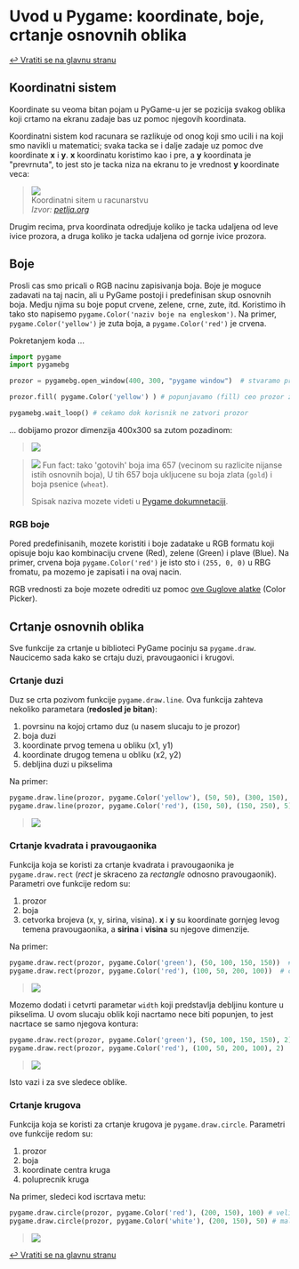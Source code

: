 # Uvod u Pygame: koordinate, boje, crtanje osnovnih oblika

[↩️ Vratiti se na glavnu stranu](../README.md)

## Koordinatni sistem
Koordinate su veoma bitan pojam u PyGame-u jer se pozicija svakog oblika koji crtamo na ekranu zadaje bas uz pomoc njegovih koordinata.

Koordinatni sistem kod racunara se razlikuje od onog koji smo ucili i na koji smo navikli u matematici; svaka tacka se i dalje zadaje uz pomoc dve koordinate **x** i **y**. **x** koordinatu koristimo kao i pre, a **y** koordinata je "prevrnuta", to jest sto je tacka niza na ekranu to je vrednost **y** koordinate veca:

> ![](slike/pygame_uvod/koordinate.png)  
> Koordinatni sitem u racunarstvu  
> *Izvor: [petlja.org](https://petlja.org)*

Drugim recima, prva koordinata odredjuje koliko je tacka udaljena od leve ivice prozora, a druga koliko je tacka udaljena od gornje ivice prozora.

## Boje
Prosli cas smo pricali o RGB nacinu zapisivanja boja. Boje je moguce zadavati na taj nacin, ali u PyGame postoji i predefinisan skup osnovnih boja. Medju njima su boje poput crvene, zelene, crne, zute, itd. Koristimo ih tako sto napisemo `pygame.Color('naziv boje na engleskom')`. Na primer, `pygame.Color('yellow')` je zuta boja, a `pygame.Color('red')` je crvena.

Pokretanjem koda ...
```python
import pygame
import pygamebg

prozor = pygamebg.open_window(400, 300, "pygame window")  # stvaramo prozor dimenzija 400x300

prozor.fill( pygame.Color('yellow') ) # popunjavamo (fill) ceo prozor zurom bojom

pygamebg.wait_loop() # cekamo dok korisnik ne zatvori prozor
```
... dobijamo prozor dimenzija 400x300 sa zutom pozadinom:
> ![](slike/pygame_uvod/zuti_prozor.png) 

> ![](slike/pygame_uvod/sve_boje.png)
> Fun fact: tako 'gotovih' boja ima 657 (vecinom su razlicite nijanse istih osnovnih boja), U tih 657 boja ukljucene su boja zlata (`gold`) i boja psenice (`wheat`).
> 
> Spisak naziva mozete videti u [Pygame dokumnetaciji](https://www.pygame.org/docs/ref/color_list.html).


### RGB boje
Pored predefinisanih, mozete koristiti i boje zadatake u RGB formatu
koji opisuje boju kao kombinaciju crvene (Red), zelene (Green) i plave
(Blue). Na primer, crvena boja `pygame.Color('red')` je isto sto i 
`(255, 0, 0)` u RBG fromatu, pa mozemo je zapisati i na ovaj nacin.

RGB vrednosti za boje mozete odrediti uz pomoc [ove Guglove alatke](https://g.co/kgs/ZKe38V) (Color Picker).

## Crtanje osnovnih oblika
Sve funkcije za crtanje u biblioteci PyGame pocinju sa `pygame.draw`.
Naucicemo sada kako se crtaju duzi, pravougaonici i krugovi.

### Crtanje duzi
Duz se crta pozivom funkcije `pygame.draw.line`. Ova funkcija zahteva 
nekoliko parametara (**redosled je bitan**):
1. povrsinu na kojoj crtamo duz (u nasem slucaju to je prozor)
2. boja duzi
3. koordinate prvog temena u obliku (x1, y1) 
4. koordinate drugog temena u obliku (x2, y2)
5. debljina duzi u pikselima

Na primer:
```python
pygame.draw.line(prozor, pygame.Color('yellow'), (50, 50), (300, 150), 5)
pygame.draw.line(prozor, pygame.Color('red'), (150, 50), (150, 250), 5)
```

> ![](slike/pygame_uvod/crtanje_duzi.png)
 
### Crtanje kvadrata i pravougaonika
Funkcija koja se koristi za crtanje kvadrata i pravougaonika je
`pygame.draw.rect` (*rect* je skraceno za *rectangle* odnosno pravougaonik).
Parametri ove funkcije redom su:
1. prozor
2. boja
3. cetvorka brojeva (x, y, sirina, visina). **x** i **y** su koordinate gornjeg
levog temena pravougaonika, a **sirina** i **visina** su njegove dimenzije.

Na primer:
```python
pygame.draw.rect(prozor, pygame.Color('green'), (50, 100, 150, 150))  # zeleni kvadrat dimenzija 150x150
pygame.draw.rect(prozor, pygame.Color('red'), (100, 50, 200, 100))  # crveni pravougaonik dimenzija 200x100
```
> ![](slike/pygame_uvod/crtanje_pravougaonika.png)  

Mozemo dodati i cetvrti parametar `width` koji predstavlja debljinu konture u pikselima.
U ovom slucaju oblik koji nacrtamo nece biti popunjen, to jest nacrtace se samo njegova
kontura:
```python
pygame.draw.rect(prozor, pygame.Color('green'), (50, 100, 150, 150), 2)  # zeleni kvadrat dimenzija 150x150
pygame.draw.rect(prozor, pygame.Color('red'), (100, 50, 200, 100), 2)  # crveni pravougaonik dimenzija 200x100
```
> ![](slike/pygame_uvod/crtanje_pravougaonika_konture.png)

Isto vazi i za sve sledece oblike.

### Crtanje krugova
Funkcija koja se koristi za crtanje krugova je `pygame.draw.circle`. Parametri ove funkcije redom su:
1. prozor
2. boja
3. koordinate centra kruga
4. poluprecnik kruga

Na primer, sledeci kod iscrtava metu:
```python
pygame.draw.circle(prozor, pygame.Color('red'), (200, 150), 100) # veliki crveni krug iza
pygame.draw.circle(prozor, pygame.Color('white'), (200, 150), 50) # mali beli krug ispred
```

> ![](slike/pygame_uvod/crtanje_krugova.png)

[↩️ Vratiti se na glavnu stranu](../README.md)
